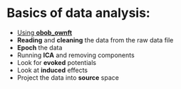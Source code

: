 # Basics of data analysis:

* [Using **obob_ownft**](https://gitlab.com/obob/obob_ownft/wikis/home)
* **Reading** and **cleaning** the data from the raw data file
* **Epoch** the data
* Running **ICA** and removing components
* Look for **evoked** potentials
* Look at **induced** effects
* Project the data into **source** space
